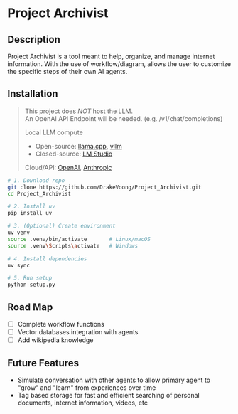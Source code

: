 # Project Archivist

## Description

Project Archivist is a tool meant to help, organize, and manage internet information. With the use of workflow/diagram, allows the user to customize the specific steps of their own AI agents. 

## Installation

>This project does *NOT* host the LLM.<br>
>An OpenAI API Endpoint will be needed. (e.g. /v1/chat/completions)
>
>Local LLM compute
>- Open-source: [llama.cpp](https://github.com/ggml-org/llama.cpp?tab=readme-ov-file), [vllm](https://github.com/vllm-project/vllm)<br>
>- Closed-source: [LM Studio](https://lmstudio.ai/)<br>
>
>Cloud/API: [OpenAI](https://chatgpt.com), [Anthropic](https://claude.ai/)


```sh
# 1. Download repo
git clone https://github.com/DrakeVoong/Project_Archivist.git
cd Project_Archivist

# 2. Install uv
pip install uv

# 3. (Optional) Create environment
uv venv
source .venv/bin/activate       # Linux/macOS
source .venv\Scripts\activate   # Windows

# 4. Install dependencies
uv sync

# 5. Run setup
python setup.py
```

## Road Map
- [ ] Complete workflow functions
- [ ] Vector databases integration with agents
- [ ] Add wikipedia knowledge

## Future Features
- Simulate conversation with other agents to allow primary agent to "grow" and "learn" from experiences over time
- Tag based storage for fast and efficient searching of personal documents, internet information, videos, etc
